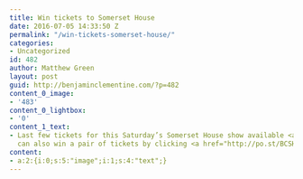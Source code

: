 ```yaml
---
title: Win tickets to Somerset House
date: 2016-07-05 14:33:50 Z
permalink: "/win-tickets-somerset-house/"
categories:
- Uncategorized
id: 482
author: Matthew Green
layout: post
guid: http://benjaminclementine.com/?p=482
content_0_image:
- '483'
content_0_lightbox:
- '0'
content_1_text:
- Last few tickets for this Saturday’s Somerset House show available <a href="http://benjaminclementine.com/performance">HERE</a>. You
  can also win a pair of tickets by clicking <a href="http://po.st/BCSH">HERE</a>.
content:
- a:2:{i:0;s:5:"image";i:1;s:4:"text";}
---
```


